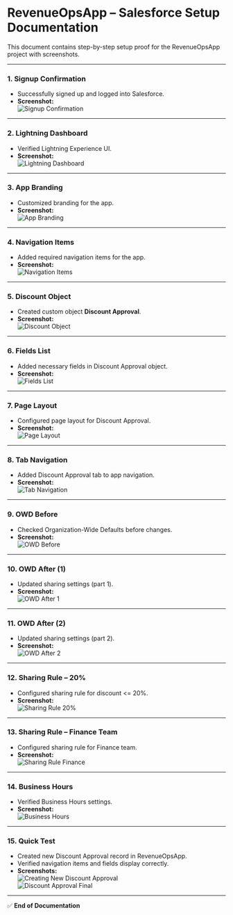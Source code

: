 # RevenueOpsApp – Salesforce Setup Documentation  

This document contains step-by-step setup proof for the RevenueOpsApp project with screenshots.  

---

### 1. Signup Confirmation  
- Successfully signed up and logged into Salesforce.  
- **Screenshot:**  
  ![Signup Confirmation](./screenshots/01_signup_confirmation.JPG)

---

### 2. Lightning Dashboard  
- Verified Lightning Experience UI.  
- **Screenshot:**  
  ![Lightning Dashboard](./screenshots/02_lightning_dashboard.JPG)

---

### 3. App Branding  
- Customized branding for the app.  
- **Screenshot:**  
  ![App Branding](./screenshots/03_app_branding.JPG)

---

### 4. Navigation Items  
- Added required navigation items for the app.  
- **Screenshot:**  
  ![Navigation Items](./screenshots/04_navigation_items.JPG)

---

### 5. Discount Object  
- Created custom object **Discount Approval**.  
- **Screenshot:**  
  ![Discount Object](./screenshots/05_discount_object.JPG)

---

### 6. Fields List  
- Added necessary fields in Discount Approval object.  
- **Screenshot:**  
  ![Fields List](./screenshots/06_fields_list.JPG)

---

### 7. Page Layout  
- Configured page layout for Discount Approval.  
- **Screenshot:**  
  ![Page Layout](./screenshots/07_page_layout.JPG)

---

### 8. Tab Navigation  
- Added Discount Approval tab to app navigation.  
- **Screenshot:**  
  ![Tab Navigation](./screenshots/08_tab_nav.JPG)

---

### 9. OWD Before  
- Checked Organization-Wide Defaults before changes.  
- **Screenshot:**  
  ![OWD Before](./screenshots/09_owd_before.JPG)

---

### 10. OWD After (1)  
- Updated sharing settings (part 1).  
- **Screenshot:**  
  ![OWD After 1](./screenshots/10_owd_after_1.JPG)

---

### 11. OWD After (2)  
- Updated sharing settings (part 2).  
- **Screenshot:**  
  ![OWD After 2](./screenshots/11_owd_after_2.JPG)

---

### 12. Sharing Rule – 20%  
- Configured sharing rule for discount <= 20%.  
- **Screenshot:**  
  ![Sharing Rule 20%](./screenshots/12_sharingrule_20percent.JPG)

---

### 13. Sharing Rule – Finance Team  
- Configured sharing rule for Finance team.  
- **Screenshot:**  
  ![Sharing Rule Finance](./screenshots/13_sharingrule_finance.JPG)

---

### 14. Business Hours  
- Verified Business Hours settings.  
- **Screenshot:**  
  ![Business Hours](./screenshots/businesshours.JPG)

---

### 15. Quick Test  
- Created new Discount Approval record in RevenueOpsApp.  
- Verified navigation items and fields display correctly.  
- **Screenshots:**  
  ![Creating New Discount Approval](./screenshots/14_creating_newdiscountapproval.JPG)  
  ![Discount Approval Final](./screenshots/15_DiscountApprovaltab_final.JPG)

---

✅ **End of Documentation**
